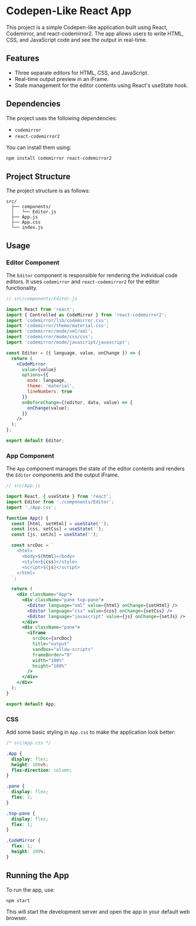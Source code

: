 # Codepen-Like React App

This project is a simple Codepen-like application built using React, Codemirror, and react-codemirror2. The app allows users to write HTML, CSS, and JavaScript code and see the output in real-time.

## Features

- Three separate editors for HTML, CSS, and JavaScript.
- Real-time output preview in an iFrame.
- State management for the editor contents using React's useState hook.


## Dependencies

The project uses the following dependencies:

- `codemirror`
- `react-codemirror2`

You can install them using:

```bash
npm install codemirror react-codemirror2
```

## Project Structure

The project structure is as follows:

```
src/
  ├── components/
  │   └── Editor.js
  ├── App.js
  ├── App.css
  └── index.js
```

## Usage

### Editor Component

The `Editor` component is responsible for rendering the individual code editors. It uses `codemirror` and `react-codemirror2` for the editor functionality.

```jsx
// src/components/Editor.js

import React from 'react';
import { Controlled as CodeMirror } from 'react-codemirror2';
import 'codemirror/lib/codemirror.css';
import 'codemirror/theme/material.css';
import 'codemirror/mode/xml/xml';
import 'codemirror/mode/css/css';
import 'codemirror/mode/javascript/javascript';

const Editor = ({ language, value, onChange }) => {
  return (
    <CodeMirror
      value={value}
      options={{
        mode: language,
        theme: 'material',
        lineNumbers: true
      }}
      onBeforeChange={(editor, data, value) => {
        onChange(value);
      }}
    />
  );
};

export default Editor;
```

### App Component

The `App` component manages the state of the editor contents and renders the `Editor` components and the output iFrame.

```jsx
// src/App.js

import React, { useState } from 'react';
import Editor from './components/Editor';
import './App.css';

function App() {
  const [html, setHtml] = useState('');
  const [css, setCss] = useState('');
  const [js, setJs] = useState('');

  const srcDoc = `
    <html>
      <body>${html}</body>
      <style>${css}</style>
      <script>${js}</script>
    </html>
  `;

  return (
    <div className="App">
      <div className="pane top-pane">
        <Editor language="xml" value={html} onChange={setHtml} />
        <Editor language="css" value={css} onChange={setCss} />
        <Editor language="javascript" value={js} onChange={setJs} />
      </div>
      <div className="pane">
        <iframe
          srcDoc={srcDoc}
          title="output"
          sandbox="allow-scripts"
          frameBorder="0"
          width="100%"
          height="100%"
        />
      </div>
    </div>
  );
}

export default App;
```

### CSS

Add some basic styling in `App.css` to make the application look better:

```css
/* src/App.css */

.App {
  display: flex;
  height: 100vh;
  flex-direction: column;
}

.pane {
  display: flex;
  flex: 1;
}

.top-pane {
  display: flex;
  flex: 1;
}

.CodeMirror {
  flex: 1;
  height: 100%;
}
```

## Running the App

To run the app, use:

```bash
npm start
```

This will start the development server and open the app in your default web browser.

